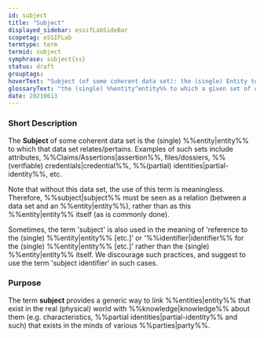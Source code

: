 ```yaml
---
id: subject
title: "Subject"
displayed_sidebar: essifLabSideBar
scopetag: eSSIFLab
termtype: term
termid: subject
symphrase: subject{ss}
status: draft
grouptags:
hoverText: "Subject (of some coherent data set): the (single) Entity to which a coherent data set relates/pertains, such as attributes, Claims/Assertions, files/dossiers, (verifiable) credentials, Partial Identities, Employment Contracts, etc."
glossaryText: "the (single) %%entity^entity%% to which a given set of coherent data relates/pertains. Examples of such sets include attributes, %%Claims/Assertions^assertion%%, files/dossiers, %%(verifiable) credentials^credential%%, %%(partial) identities^partial-identity%%, %%employment contracts^employment-contract%%, etc."
date: 20210613
---
```


### Short Description
The **Subject** of some coherent data set is the (single) %%entity|entity%% to which that data set relates/pertains. Examples of such sets include attributes, %%Claims/Assertions|assertion%%, files/dossiers, %%(verifiable) credentials|credential%%, %%(partial) identities|partial-identity%%, etc.

Note that without this data set, the use of this term is meaningless. Therefore, %%subject|subject%% must be seen as a relation (between a data set and an %%entity|entity%%), rather than as this %%entity|entity%% itself (as is commonly done).

Sometimes, the term 'subject' is also used in the meaning of 'reference to the (single) %%entity|entity%% [etc.]' or '%%identifier|identifier%% for the (single) %%entity|entity%% [etc.]' rather than the (single) %%entity|entity%% itself. We discourage such practices, and suggest to use the term 'subject identifier' in such cases.

### Purpose
The term **subject** provides a generic way to link %%entities|entity%% that exist in the real (physical) world with %%knowledge|knowledge%% about them (e.g. characteristics, %%partial identities|partial-identity%% and such) that exists in the minds of various %%parties|party%%.